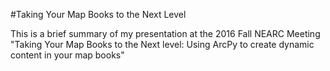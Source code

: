 #Taking Your Map Books to the Next Level

This is a brief summary of my presentation at the 2016 Fall NEARC Meeting "Taking Your Map Books to the Next level: Using ArcPy to create dynamic content in your map books"

